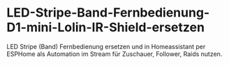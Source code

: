 # LED-Stripe-Band-Fernbedienung-D1-mini-Lolin-IR-Shield-ersetzen
LED Stripe (Band) Fernbedienung ersetzen und in Homeassistant per ESPHome als Automation im Stream für Zuschauer, Follower, Raids nutzen.
